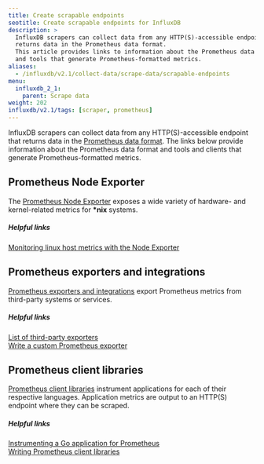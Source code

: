 ```yaml
---
title: Create scrapable endpoints
seotitle: Create scrapable endpoints for InfluxDB
description: >
  InfluxDB scrapers can collect data from any HTTP(S)-accessible endpoint that
  returns data in the Prometheus data format.
  This article provides links to information about the Prometheus data format
  and tools that generate Prometheus-formatted metrics.
aliases:
  - /influxdb/v2.1/collect-data/scrape-data/scrapable-endpoints
menu:
  influxdb_2_1:
    parent: Scrape data
weight: 202
influxdb/v2.1/tags: [scraper, prometheus]
---
```


InfluxDB scrapers can collect data from any HTTP(S)-accessible endpoint that returns data
in the [Prometheus data format](https://prometheus.io/docs/instrumenting/exposition_formats/).
The links below provide information about the Prometheus data format and tools
and clients that generate Prometheus-formatted metrics.

## Prometheus Node Exporter
The [Prometheus Node Exporter](https://github.com/prometheus/node_exporter) exposes
a wide variety of hardware- and kernel-related metrics for **\*nix** systems.

##### Helpful links
[Monitoring linux host metrics with the Node Exporter](https://prometheus.io/docs/guides/node-exporter/)  

## Prometheus exporters and integrations
[Prometheus exporters and integrations](https://prometheus.io/docs/instrumenting/exporters/)
export Prometheus metrics from third-party systems or services.

##### Helpful links
[List of third-party exporters](https://prometheus.io/docs/instrumenting/exporters/#third-party-exporters)  
[Write a custom Prometheus exporter](https://prometheus.io/docs/instrumenting/writing_exporters/)  

## Prometheus client libraries
[Prometheus client libraries](https://prometheus.io/docs/instrumenting/clientlibs/)
instrument applications for each of their respective languages.
Application metrics are output to an HTTP(S) endpoint where they can be scraped.

##### Helpful links
[Instrumenting a Go application for Prometheus](https://prometheus.io/docs/guides/go-application/)  
[Writing Prometheus client libraries](https://prometheus.io/docs/instrumenting/writing_clientlibs/)  

